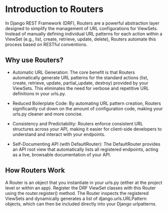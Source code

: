 # Introduction to Routers
In Django REST Framework (DRF), Routers are a powerful abstraction layer designed to simplify the management of URL configurations for ViewSets. Instead of manually defining individual URL patterns for each action within a ViewSet (e.g., list, create, retrieve, update, delete), Routers automate this process based on RESTful conventions.

## Why use Routers?
* Automatic URL Generation: 
The core benefit is that Routers automatically generate URL patterns for the standard actions (list, create, retrieve, update, partial_update, destroy) provided by your ViewSets. This eliminates the need for verbose and repetitive URL definitions in your urls.py.

* Reduced Boilerplate Code: 
By automating URL pattern creation, Routers significantly cut down on the amount of configuration code, making your urls.py cleaner and more concise.

* Consistency and Predictability: 
Routers enforce consistent URL structures across your API, making it easier for client-side developers to understand and interact with your endpoints.

* Self-Documenting API (with DefaultRouter): 
The DefaultRouter provides an API root view that automatically lists all registered endpoints, acting as a live, browsable documentation of your API.

## How Routers Work
A Router is an object that you instantiate in your urls.py (either at the project level or within an app). 
Register the DRF ViewSet classes with this Router using the router.register() method. 
The Router inspects the registered ViewSets and dynamically generates a list of django.urls.URLPattern objects, which can then be included directly into your Django urlpatterns.

